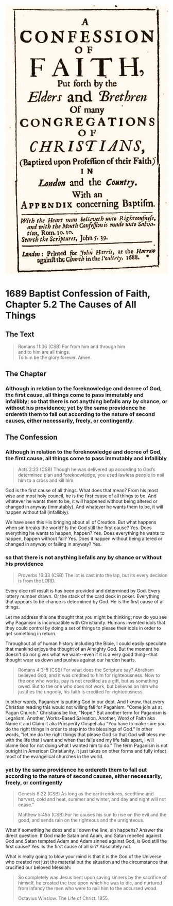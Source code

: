 <img class="intro-right" src="art-1689.png">

# 1689 Baptist Confession of Faith, Chapter 5.2 The Causes of All Things

## The Text

>Romans 11:36 (CSB) For from him and through him  
>and to him are all things.  
>To him be the glory forever. Amen.

## The Chapter

### Although in relation to the foreknowledge and decree of God, the first cause, all things come to pass immutably and infallibly; so that there is not anything befalls any by chance, or without his providence; yet by the same providence he ordereth them to fall out according to the nature of second causes, either necessarily, freely, or contingently.

## The Confession

### Although in relation to the foreknowledge and decree of God, the first cause, all things come to pass immutably and infallibly

>Acts 2:23 (CSB) Though he was delivered up according to God’s determined plan and foreknowledge, you used lawless people to nail him to a cross and kill him.

God is the first cause of all things. What does that mean? From his most wise and most holy council, he is the first cause of all things to be. And whatever he wants them to be, it will happened without being altered or changed in anyway (immutably). And whatever he wants them to be, it will happen without fail (infallibly).

We have seen this His bringing about all of Creation. But what happens when sin breaks the world? Is the God still the first cause? Yes. Does everything he wants to happen, happen? Yes. Does everything he wants to happen, happen without fail? Yes. Does it happen without being altered or changed in anyway or failing in anyway? Yes.

### so that there is not anything befalls any by chance or without his providence

>Proverbs 16:33 (CSB) The lot is cast into the lap, but its every decision is from the LORD.

Every dice roll result is has been provided and determined by God. Every lottery number drawn. Or the stack of the card deck in poker. Everything that appears to be chance is determined by God. He is the first cause of all things.

Let me address this one thought that you might be thinking: now do you see why Paganism is incompatible with Christianity. Humans invented idols that they could control by doing a set of things to please their idols in order to get something in return.

Throughout all of human history including the Bible, I could easily speculate that mankind enjoys the thought of an Almighty God. But the moment he doesn't do nor gives what we want--even if it is a very good thing--that thought wear us down and pushes against our harden hearts.

>Romans 4:3–5 (CSB) For what does the Scripture say? Abraham believed God, and it was credited to him for righteousness. Now to the one who works, pay is not credited as a gift, but as something owed. But to the one who does not work, but believes on him who justifies the ungodly, his faith is credited for righteousness.

In other words, Paganism is putting God in our debt. And I know, that every Christian reading this would not willing fall for Paganism. "Come join us at Pagan Church." Christians be like, "Nope." But another term for Paganism is Legalism. Another, Works-Based Salvation. Another, Word of Faith aka Name it and Claim it aka Prosperity Gospel aka "You have to make sure you do the right things in order to step into the blessings of God." In other words, "let me do the right things that please God so that God will bless me with the life that I want and when that fails and my life falls apart, I will blame God for not doing what I wanted him to do." The term Paganism is not outright in American Christianity. It just takes on other forms and fully infect most of the evangelical churches in the world.

### yet by the same providence he ordereth them to fall out according to the nature of second causes, either necessarily, freely, or contingently

>Genesis 8:22 (CSB) As long as the earth endures, seedtime and harvest, cold and heat, summer and winter, and day and night will not cease.”

>Matthew 5:45b (CSB) For he causes his sun to rise on the evil and the good, and sends rain on the righteous and the unrighteous.

What if something he does and all down the line, sin happens? Answer the direct question: If God made Satan and Adam, and Satan rebelled against God and Satan tempted Adam and Adam sinned against God, is God still the first cause? Yes. Is the first cause of all sin? Absolutely not.

What is really going to blow your mind is that it is the God of the Universe who created not just the material but the situation and the circumstance that crucified our beloved Messiah:

>So completely was Jesus bent upon saving sinners by the sacrifice of himself, he created the tree upon which he was to die, and nurtured from infancy the men who were to nail him to the accursed wood.
>
>Octavius Winslow. The Life of Christ. 1855.

